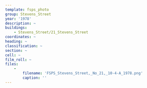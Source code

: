 ```yaml
---
template: fsps_photo
group: Stevens_Street
year: '1978'
description: ~
buildings:
    - Stevens_Street/21_Stevens_Street
coordinates: ~
heading: ~
classification: ~
section: ~
cell: ~
film_roll: ~
files:
    -
        filename: 'FSPS_Stevens_Street,_No_21,_10-4-A_1978.png'
        caption: ''
---
```

